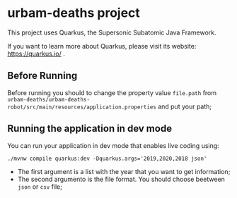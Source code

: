 # urbam-deaths project

This project uses Quarkus, the Supersonic Subatomic Java Framework.

If you want to learn more about Quarkus, please visit its website: https://quarkus.io/ .

## Before Running

Before running you should to change the property value `file.path` from `urbam-deaths/urbam-deaths-robot/src/main/resources/application.properties` and put your path;

## Running the application in dev mode

You can run your application in dev mode that enables live coding using:

```
./mvnw compile quarkus:dev -Dquarkus.args='2019,2020,2018 json'
```

* The first argument is a list with the year that you want to get information;
* The second argumento is the file format. You should choose beetween `json` or `csv` file;

